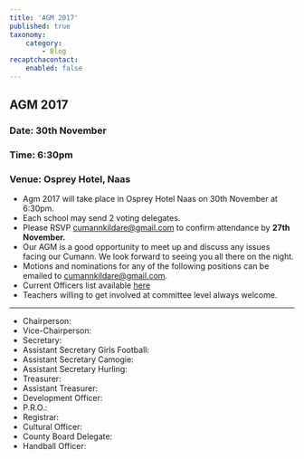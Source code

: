 ```yaml
---
title: 'AGM 2017'
published: true
taxonomy:
    category:
        - Blog
recaptchacontact:
    enabled: false
---
```


## AGM 2017

### Date: 30th November

### Time: 6:30pm 

### Venue: Osprey Hotel, Naas

* Agm 2017 will take place in Osprey Hotel Naas on 30th November at 6:30pm. 
* Each school may send 2 voting delegates.
* Please RSVP cumannkildare@gmail.com to confirm attendance by **27th November.**
* Our AGM is a good opportunity to meet up and discuss any issues facing our Cumann. We look forward to seeing you all there on the night.
* Motions and nominations for any of the following positions can be emailed to cumannkildare@gmail.com.
* Current Officers list available [here](http://www.cumannnambunscolchilldara.com/information/contact)
* Teachers willing to get involved at committee level always welcome. 

***

* Chairperson: 
* Vice-Chairperson: 
* Secretary: 
* Assistant Secretary Girls Football: 
* Assistant Secretary Camogie:
* Assistant Secretary Hurling: 
* Treasurer: 
* Assistant Treasurer: 
* Development Officer:
* P.R.O.: 
* Registrar: 
* Cultural Officer:
* County Board Delegate: 
* Handball Officer:

